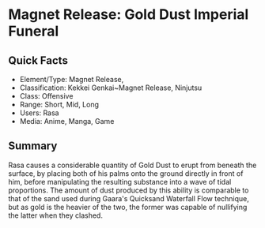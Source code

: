 # Magnet Release: Gold Dust Imperial Funeral

## Quick Facts
- Element/Type: Magnet Release,
- Classification: Kekkei Genkai~Magnet Release, Ninjutsu
- Class: Offensive
- Range: Short, Mid, Long
- Users: Rasa
- Media: Anime, Manga, Game

## Summary
Rasa causes a considerable quantity of Gold Dust to erupt from beneath the surface, by placing both of his palms onto the ground directly in front of him, before manipulating the resulting substance into a wave of tidal proportions. The amount of dust produced by this ability is comparable to that of the sand used during Gaara's Quicksand Waterfall Flow technique, but as gold is the heavier of the two, the former was capable of nullifying the latter when they clashed.
